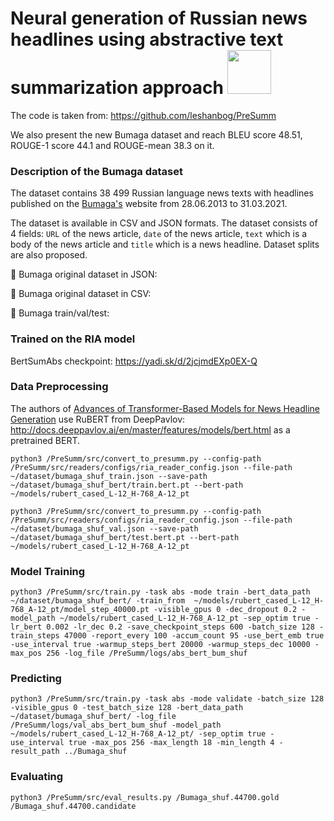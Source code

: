 # Neural generation of Russian news headlines using abstractive text summarization approach  <img src="https://assets.website-files.com/5e77aebfc78e1c7a72b9201b/5ecfce32a80336a92e83b544_icon_subscribe_plane_animation_starts-with-quartplane.gif" width="70px">

The code is taken from: https://github.com/leshanbog/PreSumm

We also present the new Bumaga dataset and reach BLEU score 48.51, ROUGE-1 score 44.1 and ROUGE-mean 38.3 on it. 

### Description of the Bumaga dataset

The dataset contains 38 499 Russian language news texts with headlines published on the [Bumaga's](https://paperpaper.ru/) website from 28.06.2013 to 31.03.2021.

The dataset is available in CSV and JSON formats. The dataset consists of 4 fields: `URL` of the news article, `date` of the news article, `text` which is a body of the news article and `title` which is a news headline. Dataset splits are also proposed.

   :small_orange_diamond: Bumaga original dataset in JSON:

   :small_orange_diamond: Bumaga original dataset in CSV: 

   :small_orange_diamond: Bumaga train/val/test: 


### Trained on the RIA model

BertSumAbs checkpoint: https://yadi.sk/d/2jcjmdEXp0EX-Q


### Data Preprocessing

The authors of [Advances of Transformer-Based Models for News Headline Generation](https://arxiv.org/abs/2007.05044) use RuBERT from DeepPavlov: http://docs.deeppavlov.ai/en/master/features/models/bert.html as a pretrained BERT.

```
python3 /PreSumm/src/convert_to_presumm.py --config-path /PreSumm/src/readers/configs/ria_reader_config.json --file-path ~/dataset/bumaga_shuf_train.json --save-path ~/dataset/bumaga_shuf_bert/train.bert.pt --bert-path ~/models/rubert_cased_L-12_H-768_A-12_pt

python3 /PreSumm/src/convert_to_presumm.py --config-path /PreSumm/src/readers/configs/ria_reader_config.json --file-path ~/dataset/bumaga_shuf_val.json --save-path ~/dataset/bumaga_shuf_bert/test.bert.pt --bert-path ~/models/rubert_cased_L-12_H-768_A-12_pt

```

### Model Training

```
python3 /PreSumm/src/train.py -task abs -mode train -bert_data_path ~/dataset/bumaga_shuf_bert/ -train_from  ~/models/rubert_cased_L-12_H-768_A-12_pt/model_step_40000.pt -visible_gpus 0 -dec_dropout 0.2 -model_path ~/models/rubert_cased_L-12_H-768_A-12_pt -sep_optim true -lr_bert 0.002 -lr_dec 0.2 -save_checkpoint_steps 600 -batch_size 128 -train_steps 47000 -report_every 100 -accum_count 95 -use_bert_emb true -use_interval true -warmup_steps_bert 20000 -warmup_steps_dec 10000 -max_pos 256 -log_file /PreSumm/logs/abs_bert_bum_shuf

```

### Predicting

```
python3 /PreSumm/src/train.py -task abs -mode validate -batch_size 128 -visible_gpus 0 -test_batch_size 128 -bert_data_path ~/dataset/bumaga_shuf_bert/ -log_file /PreSumm/logs/val_abs_bert_bum_shuf -model_path ~/models/rubert_cased_L-12_H-768_A-12_pt/ -sep_optim true -use_interval true -max_pos 256 -max_length 18 -min_length 4 -result_path ../Bumaga_shuf

```

### Evaluating

```
python3 /PreSumm/src/eval_results.py /Bumaga_shuf.44700.gold /Bumaga_shuf.44700.candidate

```
